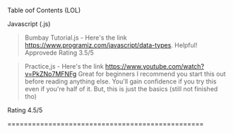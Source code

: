 Table oof Contents (LOL)

Javascript (.js)

>Bumbay Tutorial.js - Here's the link https://www.programiz.com/javascript/data-types. 
Helpful! Approvede Rating 3.5/5

>Practice,js - Here's the link https://www.youtube.com/watch?v=PkZNo7MFNFg
Great for beginners I recommend you start this out before reading anything else.
You'll gain confidence if you try this even if you're half of it. But, this is just the basics (still not finished tho)

Rating 4.5/5

================================================

